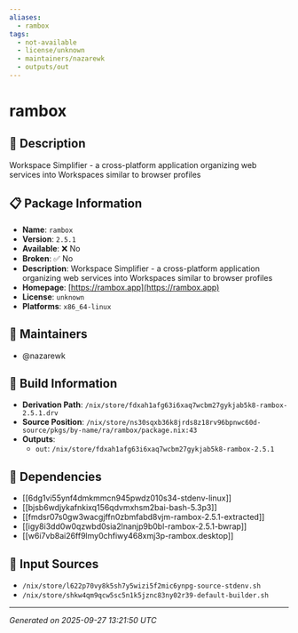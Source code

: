 ```yaml
---
aliases:
  - rambox
tags:
  - not-available
  - license/unknown
  - maintainers/nazarewk
  - outputs/out
---
```


# rambox

## 📝 Description

Workspace Simplifier - a cross-platform application organizing web services into Workspaces similar to browser profiles

## 📋 Package Information

- **Name**: `rambox`
- **Version**: `2.5.1`
- **Available**: ❌ No
- **Broken**: ✅ No
- **Description**: Workspace Simplifier - a cross-platform application organizing web services into Workspaces similar to browser profiles
- **Homepage**: [https://rambox.app](https://rambox.app)
- **License**: `unknown`
- **Platforms**: `x86_64-linux`
## 👥 Maintainers

- @nazarewk


## 🔧 Build Information

- **Derivation Path**: `/nix/store/fdxah1afg63i6xaq7wcbm27gykjab5k8-rambox-2.5.1.drv`
- **Source Position**: `/nix/store/ns30sqxb36k8jrds8z18rv96bpnwc60d-source/pkgs/by-name/ra/rambox/package.nix:43`
- **Outputs**:
  - `out`:  `/nix/store/fdxah1afg63i6xaq7wcbm27gykjab5k8-rambox-2.5.1`

## 🔗 Dependencies

- [[6dg1vi55ynf4dmkmmcn945pwdz010s34-stdenv-linux]]
- [[bjsb6wdjykafnkixq156qdvmxhsm2bai-bash-5.3p3]]
- [[fmdsr07s0gw3wacgjffn0zbmfabd8vjm-rambox-2.5.1-extracted]]
- [[igy8i3dd0w0qzwbd0sia2lnanjp9b0bl-rambox-2.5.1-bwrap]]
- [[w6i7vb8ai26ff9lmy0chfiwy468xmj3p-rambox.desktop]]

## 📁 Input Sources

- `/nix/store/l622p70vy8k5sh7y5wizi5f2mic6ynpg-source-stdenv.sh`
- `/nix/store/shkw4qm9qcw5sc5n1k5jznc83ny02r39-default-builder.sh`

---
*Generated on 2025-09-27 13:21:50 UTC*

